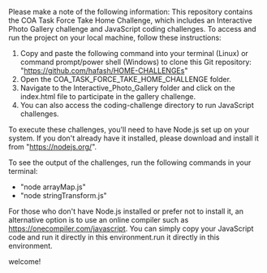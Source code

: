 Please make a note of the following information:
This repository contains the COA Task Force Take Home Challenge, which includes an Interactive Photo Gallery challenge and JavaScript coding challenges.
To access and run the project on your local machine, follow these instructions:
1. Copy and paste the following command into your terminal (Linux) or command prompt/power shell (Windows) to clone this Git repository: "https://github.com/hafash/HOME-CHALLENGEs"
2. Open the COA_TASK_FORCE_TAKE_HOME_CHALLENGE folder.
3. Navigate to the Interactive_Photo_Gallery folder and click on the index.html file to participate in the gallery challenge.
4. You can also access the coding-challenge directory to run JavaScript challenges.

To execute these challenges, you'll need to have Node.js set up on your system. If you don't already have it installed, please download and install it from "https://nodejs.org/".

To see the output of the challenges, run the following commands in your terminal:
- "node arrayMap.js"
- "node stringTransform.js"

For those who don't have Node.js installed or prefer not to install it, an alternative option is to use an online compiler such as https://onecompiler.com/javascript. You can simply copy your JavaScript code and run it directly in this environment.run it directly in this environment.

welcome!
